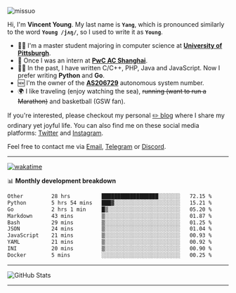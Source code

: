 <p align="left"> <img src="https://komarev.com/ghpvc/?username=missuo&label=Profile%20views&color=0e75b6&style=flat" alt="missuo" /> </p>


Hi, I'm **Vincent Young**. My last name is **`Yang`**, which is pronounced similarly to the word **`Young /jʌŋ/`**, so I used to write it as **`Young`**. 

-  👨‍🎓 I'm a master student majoring in computer science at [**University of Pittsburgh**](https://www.pitt.edu).
-  💼 Once I was an intern at **[PwC AC Shanghai](https://www.linkedin.com/company/pwc-ac-shanghai/)**.
-  👨‍💻 In the past, I have written C/C++, PHP, Java and JavaScript. Now I prefer writing **Python** and **Go**.
-  🆕 I'm the owner of the **[AS206729](https://bgp.tools/AS206729)** autonomous system number.
-  🌍 I like traveling (enjoy watching the sea), ~~running (want to run a Marathon)~~ and basketball (GSW fan).

If you're interested, please checkout my personal [✏️ blog](https://missuo.me/) where I share my ordinary yet joyful life. You can also find me on these social media platforms: [Twitter](https://twitter.com/m1ssuo) and [Instagram](https://www.instagram.com/m1ssuo).

Feel free to contact me via <a href="mailto:i@yyt.moe">Email</a>, [Telegram](https://t.me/missuo) or [Discord](https://discordapp.com/users/missuo#7448).

-------

[![wakatime](https://wakatime.com/badge/user/c13cd961-40ca-417a-afb6-1f9ea8ac295c.svg)](https://wakatime.com/@missuo)

📊 **Monthly development breakdown**
<!--START_SECTION:waka-->

```txt
Other         28 hrs          ██████████████████░░░░░░░   72.15 %
Python        5 hrs 54 mins   ███▓░░░░░░░░░░░░░░░░░░░░░   15.21 %
Go            2 hrs 1 min     █▒░░░░░░░░░░░░░░░░░░░░░░░   05.20 %
Markdown      43 mins         ▒░░░░░░░░░░░░░░░░░░░░░░░░   01.87 %
Bash          29 mins         ▒░░░░░░░░░░░░░░░░░░░░░░░░   01.25 %
JSON          24 mins         ▒░░░░░░░░░░░░░░░░░░░░░░░░   01.04 %
JavaScript    21 mins         ▒░░░░░░░░░░░░░░░░░░░░░░░░   00.93 %
YAML          21 mins         ▒░░░░░░░░░░░░░░░░░░░░░░░░   00.92 %
INI           20 mins         ▒░░░░░░░░░░░░░░░░░░░░░░░░   00.90 %
Docker        5 mins          ░░░░░░░░░░░░░░░░░░░░░░░░░   00.25 %
```

<!--END_SECTION:waka-->

-------

![GitHub Stats](https://github-readme-stats-opal-alpha-76.vercel.app/api?username=missuo&show_icons=true&theme=transparent)

-------

